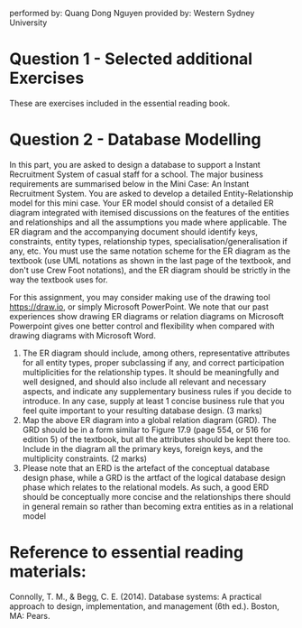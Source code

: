 performed by: Quang Dong Nguyen
provided by: Western Sydney University

# Question 1 - Selected additional Exercises
These are exercises included in the essential reading book.

# Question 2 - Database Modelling
In this part, you are asked to design a database to support a Instant Recruitment System of casual staff for a
school. The major business requirements are summarised below in the Mini Case: An Instant Recruitment System.
You are asked to develop a detailed Entity-Relationship model for this mini case. Your ER model should consist of a 
detailed ER diagram integrated with itemised discussions on the features of the entities and relationships and all the assumptions you made where applicable. The ER diagram and the accompanying document should identify keys,
constraints, entity types, relationship types, specialisation/generalisation if any, etc. You must use the same notation scheme for the ER diagram as the textbook (use UML notations as shown in the last page of the textbook, and don't use Crew Foot notations), and the ER diagram should be strictly in the way the textbook uses for.  

For this assignment, you may consider making use of the drawing tool https://draw.io, or simply Microsoft
PowerPoint. We note that our past experiences show drawing ER diagrams or relation diagrams on Microsoft
Powerpoint gives one better control and flexibility when compared with drawing diagrams with Microsoft Word.  
1. The ER diagram should include, among others, representative attributes for all entity types, proper subclassing
if any, and correct participation multiplicities for the relationship types. It should be meaningfully and well
designed, and should also include all relevant and necessary aspects, and indicate any supplementary business
rules if you decide to introduce. In any case, supply at least 1 concise business rule that you feel quite
important to your resulting database design. (3 marks)
2. Map the above ER diagram into a global relation diagram (GRD). The GRD should be in a form similar to
Figure 17.9 (page 554, or 516 for edition 5) of the textbook, but all the attributes should be kept there too.
Include in the diagram all the primary keys, foreign keys, and the multiplicity constraints. (2 marks)
3. Please note that an ERD is the artefact of the conceptual database design phase, while a GRD is the artfact of
the logical database design phase which relates to the relational models. As such, a good ERD should be
conceptually more concise and the relationships there should in general remain so rather than becoming extra
entities as in a relational model


# Reference to essential reading materials:
Connolly, T. M., & Begg, C. E. (2014). Database systems: A practical approach to design, implementation,
and management (6th ed.). Boston, MA: Pears.
